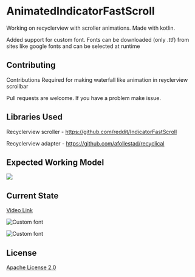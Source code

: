 # AnimatedIndicatorFastScroll


Working on recyclerview with scroller animations. 
Made with kotlin.

Added support for custom font. Fonts can be downloaded (only .ttf) from sites like google fonts and can be selected at runtime


## Contributing
Contributions Required for making waterfall like animation in reyclerview scrollbar


Pull requests are welcome. If you have a problem make issue.

## Libraries Used

Recyclerview scroller - https://github.com/reddit/IndicatorFastScroll

Recyclerview adapter - https://github.com/afollestad/recyclical


## Expected Working Model
![](https://i.imgur.com/uT0v2bv.gif)

## Current State

[Video Link](https://i.imgur.com/nWD2zWI.mp4)

![Custom font](https://i.imgur.com/3WNuJFj.jpg)

![Custom font](https://i.imgur.com/ZpWNtMg.jpg)


 
## License
[Apache License 2.0](https://choosealicense.com/licenses/apache-2.0/)
